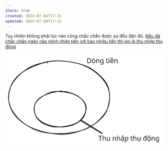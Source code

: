 ```yaml
---
share: true
created: 2024-07-04T17:35
updated: 2025-07-09T17:32
---
```

Tuy nhiên không phải lúc nào cũng chắc chắn được sự đều đặn đó. [Nếu đã chắc chắn ngày nào mình nhận tiền với bao nhiêu tiền thì gọi là thu nhập thụ động](./Thu%20nh%E1%BA%ADp%20th%E1%BB%A5%20%C4%91%E1%BB%99ng%20c%C3%B3%20h%C3%A0m%20%C3%BD%20%C4%91%C3%A3%20bi%E1%BA%BFt%20ch%E1%BA%AFc%20ch%E1%BA%AFn%20ng%C3%A0y%20n%C3%A0o%20m%C3%ACnh%20nh%E1%BA%ADn%20ti%E1%BB%81n%20v%E1%BB%9Bi%20bao%20nhi%C3%AAu%20ti%E1%BB%81n.%20D%C3%B2ng%20ti%E1%BB%81n%20th%C3%AC%20kh%C3%B4ng.md)

![Dòng tiền, thu nhập thụ động.excalidraw](../../../assets/attachments/D%C3%B2ng%20ti%E1%BB%81n,%20thu%20nh%E1%BA%ADp%20th%E1%BB%A5%20%C4%91%E1%BB%99ng.svg)

